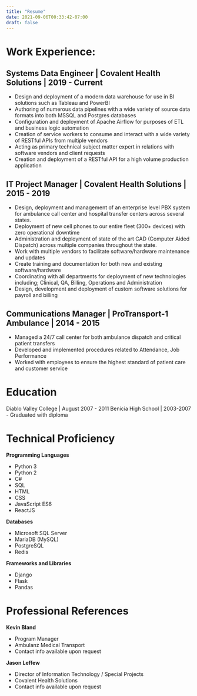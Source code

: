 ```yaml
---
title: "Resume"
date: 2021-09-06T00:33:42-07:00
draft: false
---
```


# **Work Experience:**

## Systems Data Engineer | Covalent Health Solutions | 2019 - Current

 - Design and deployment of a modern data warehouse for use in BI solutions such as Tableau and PowerBI
 - Authoring of numerous data pipelines with a wide variety of source data formats into both MSSQL and Postgres databases
 - Configuration and deployment of Apache Airflow for purposes of ETL and business logic automation
 - Creation of service workers to consume and interact with a wide variety of RESTful APIs from multiple vendors
 - Acting as primary technical subject matter expert in relations with software vendors and client requests
 - Creation and deployment of a RESTful API for a high volume production application

## IT Project Manager | Covalent Health Solutions | 2015 - 2019

 - Design, deployment and management of an enterprise level PBX system for ambulance call center and hospital transfer centers across several states.
 - Deployment of new cell phones to our entire fleet (300+ devices) with zero operational downtime
 - Administration and deployment of state of the art CAD (Computer Aided Dispatch) across multiple companies throughout the state. 
 - Work with multiple vendors to facilitate software/hardware maintenance and updates
 - Create training and documentation for both new and existing software/hardware
 - Coordinating with all departments for deployment of new technologies including; Clinical, QA, Billing, Operations and Administration
 - Design, development and deployment of custom software solutions for payroll and billing


## Communications Manager | ProTransport-1 Ambulance | 2014 - 2015

 - Managed a 24/7 call center for both ambulance dispatch and critical patient transfers
 - Developed and implemented procedures related to Attendance, Job Performance
 - Worked with employees to ensure the highest standard of patient care and customer service

# Education

Diablo Valley College | August 2007 - 2011
Benicia High School | 2003-2007 - Graduated with diploma

# Technical Proficiency

**Programming Languages**

 - Python 3
 - Python 2 
 - C#
 - SQL 
 - HTML
 - CSS
 - JavaScript ES6
 - ReactJS

**Databases**

 - Microsoft SQL Server
 - MariaDB (MySQL)
 - PostgreSQL
 - Redis

**Frameworks and Libraries**

 - Django 
 - Flask
 - Pandas

# Professional References

**Kevin Bland**

 - Program Manager
 - Ambulanz Medical Transport
 - Contact info available upon request

**Jason Leffew**

 - Director of Information Technology / Special Projects
 - Covalent Health Solutions 
 - Contact info available upon request
